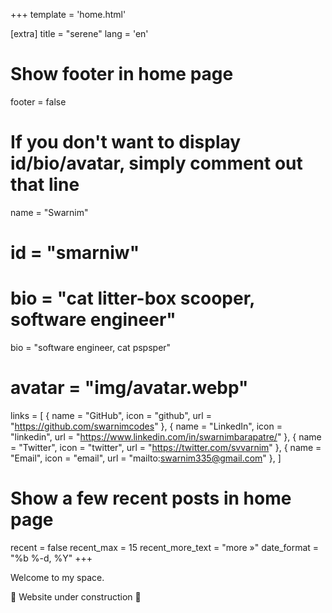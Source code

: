 +++
template = 'home.html'

[extra]
title = "serene"
lang = 'en'

# Show footer in home page
footer = false

# If you don't want to display id/bio/avatar, simply comment out that line
name = "Swarnim"
# id = "smarniw"
# bio = "cat litter-box scooper, software engineer"
bio = "software engineer, cat pspsper"
# avatar = "img/avatar.webp"
links = [
    { name = "GitHub", icon = "github", url = "https://github.com/swarnimcodes" },
    { name = "LinkedIn", icon = "linkedin", url = "https://www.linkedin.com/in/swarnimbarapatre/" },
    { name = "Twitter", icon = "twitter", url = "https://twitter.com/svvarnim" },
    { name = "Email", icon = "email", url = "mailto:swarnim335@gmail.com" },
]

# Show a few recent posts in home page
recent = false
recent_max = 15
recent_more_text = "more »"
date_format = "%b %-d, %Y"
+++

Welcome to my space.

🚧 Website under construction 🚧

